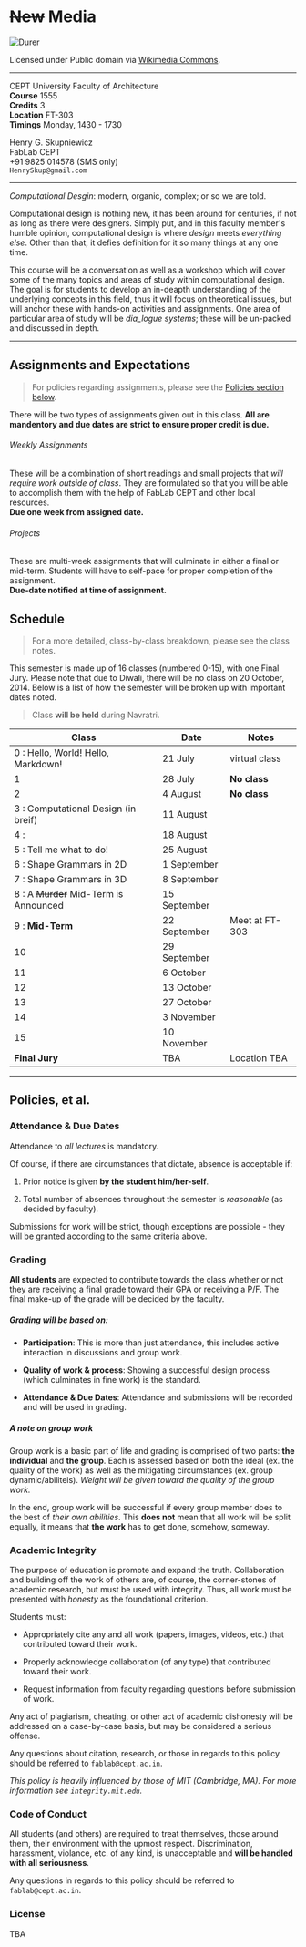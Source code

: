# ~~New~~ Media

![Durer](http://upload.wikimedia.org/wikipedia/commons/6/69/358durer.jpg)

Licensed under Public domain via [Wikimedia Commons](//commons.wikimedia.org/wiki/).  

---

CEPT University Faculty of Architecture  
**Course** 1555  
**Credits** 3  
**Location** FT-303  
**Timings** Monday, 1430 - 1730  

Henry G. Skupniewicz  
FabLab CEPT  
+91 9825 014578 (SMS only)  
`HenrySkup@gmail.com`  

---

*Computational Desgin*: modern, organic, complex; or so we are told.  

Computational design is nothing new, it has been around for centuries, if not as long as there were designers.  Simply put, and in this faculty member's humble opinion, computational design is where *design* meets *everything else*. Other than that, it defies definition for it so many things at any one time.

This course will be a conversation as well as a workshop which will cover some of the many topics and areas of study within computational design.  The goal is for students to develop an in-deapth understanding of the underlying concepts in this field, thus it will focus on theoretical issues, but will anchor these with hands-on activities and assignments.  One area of particular area of study will be *dia_logue systems*; these will be un-packed and discussed in depth.

---

## Assignments and Expectations

> For policies regarding assignments, please see the [Policies section below](#policies).

There will be two types of assignments given out in this class.  **All are mandentory and due dates are strict to ensure proper credit is due.**

###### Weekly Assignments

These will be a combination of short readings and small projects that *will require work outside of class*.  They are formulated so that you will be able to accomplish them with the help of FabLab CEPT and other local resources.  
**Due one week from assigned date.**  

###### Projects

These are multi-week assignments that will culminate in either a final or mid-term.  Students will have to self-pace for proper completion of the assignment.  
**Due-date notified at time of assignment.**


## Schedule

> For a more detailed, class-by-class breakdown, please see the class notes.

This semester is made up of 16 classes (numbered 0-15), with one Final Jury.  Please note that due to Diwali, there will be no class on 20 October, 2014.  Below is a list of how the semester will be broken up with important dates noted.

> Class **will be held** during Navratri.

| Class                                  | Date         | Notes          |
|----------------------------------------|--------------|----------------|
| 0 : Hello, World!  Hello, Markdown!    | 21 July      | virtual class  |
| 1                                      | 28 July      | **No class**   |
| 2                                      | 4 August     | **No class**   |
| 3 : Computational Design (in breif)    | 11 August    |                |
| 4 :                                    | 18 August    |                |
| 5 : Tell me what to do!                | 25 August    |                |
| 6 : Shape Grammars in 2D               | 1 September  |                |
| 7 : Shape Grammars in 3D               | 8 September  |                |
| 8 : A ~~Murder~~ Mid-Term is Announced | 15 September |                |
| 9 : **Mid-Term**                       | 22 September | Meet at FT-303 |
| 10 | 29 September |  |
| 11 | 6 October    |  |
| 12 | 13 October   |  |
| 13 | 27 October   |  |
| 14 | 3 November   |  |
| 15 | 10 November  |  |
| **Final Jury**                         | TBA          | Location TBA   |

---

## Policies, et al.

### Attendance & Due Dates

Attendance to *all lectures* is mandatory.  

Of course, if there are circumstances that dictate, absence is acceptable if:

1. Prior notice is given **by the student him/her-self**.

2. Total number of absences throughout the semester is *reasonable* (as decided by faculty).

Submissions for work will be strict, though exceptions are possible - they will be granted according to the same criteria above.

### Grading

**All students** are expected to contribute towards the class whether or not they are receiving a final grade toward their GPA or receiving a P/F.  The final make-up of the grade will be decided by the faculty.

##### Grading will be based on:

* **Participation**: This is more than just attendance, this includes active interaction in discussions and group work.

* **Quality of work & process**: Showing a successful design process (which culminates in fine work) is the standard.

* **Attendance & Due Dates**: Attendance and submissions will be recorded and will be used in grading.

##### A note on group work

Group work is a basic part of life and grading is comprised of two parts: **the individual** and **the group**.  Each is assessed based on both the ideal (ex. the quality of the work) as well as the mitigating circumstances (ex. group dynamic/abiliteis).  *Weight will be given toward the quality of the group work.*

In the end, group work will be successful if every group member does to the best of *their own abilities*.  This **does not** mean that all work will be split equally, it means that **the work** has to get done, somehow, someway.

### Academic Integrity

The purpose of education is promote and expand the truth.  Collaboration and building off the work of others are, of course, the corner-stones of academic research, but must be used with integrity.  Thus, all work must be presented with *honesty* as the foundational criterion.

Students must:

* Appropriately cite any and all work (papers, images, videos, etc.) that contributed toward their work.

* Properly acknowledge collaboration (of any type) that contributed toward their work.

* Request information from faculty regarding questions before submission of work.

Any act of plagiarism, cheating, or other act of academic dishonesty will be addressed on a case-by-case basis, but may be considered a serious offense.

Any questions about citation, research, or those in regards to this policy should be referred to ```fablab@cept.ac.in```.

*This policy is heavily influenced by those of MIT (Cambridge, MA).  For more information see ```integrity.mit.edu```.*

### Code of Conduct

All students (and others) are required to treat themselves, those around them, their environment with the upmost respect.  Discrimination, harassment, violance, etc. of any kind, is unacceptable and **will be handled with all seriousness**.  

Any questions in regards to this policy should be referred to ```fablab@cept.ac.in```.

### License  

TBA
